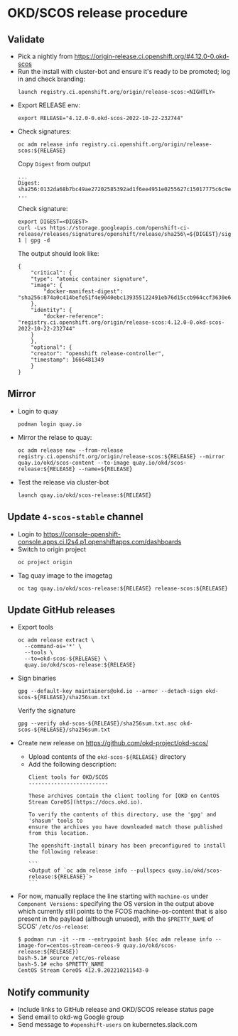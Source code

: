 # OKD/SCOS release procedure

## Validate
- Pick a nightly from https://origin-release.ci.openshift.org/#4.12.0-0.okd-scos
- Run the install with cluster-bot and ensure it's ready to be promoted; log in and check branding:
  ```
  launch registry.ci.openshift.org/origin/release-scos:<NIGHTLY>
  ```
- Export RELEASE env:
  ```
  export RELEASE="4.12.0-0.okd-scos-2022-10-22-232744"
  ```
- Check signatures:
  ```
  oc adm release info registry.ci.openshift.org/origin/release-scos:${RELEASE}
  ```
  Copy `Digest` from output
  ```
  ...
  Digest:    sha256:0132da68b7bc49ae27202585392ad1f6ee4951e0255627c15017775c6c9e33a6
  ...
  ```
  Check signature:
  ```
  export DIGEST=<DIGEST>
  curl -Lvs https://storage.googleapis.com/openshift-ci-release/releases/signatures/openshift/release/sha256\=${DIGEST}/signature-1 | gpg -d
  ```
  The output should look like:
  ```
  {
      "critical": {
      "type": "atomic container signature",
      "image": {
          "docker-manifest-digest": "sha256:874a0c414befe51f4e9040ebc139355122491eb76d15ccb964ccf3630e6ded1e"
      },
      "identity": {
          "docker-reference": "registry.ci.openshift.org/origin/release-scos:4.12.0-0.okd-scos-2022-10-22-232744"
      }
      },
      "optional": {
      "creator": "openshift release-controller",
      "timestamp": 1666481349
      }
  }
  ```

## Mirror
- Login to quay
  ```
  podman login quay.io
  ```
- Mirror the relase to quay:
  ```
  oc adm release new --from-release registry.ci.openshift.org/origin/release-scos:${RELEASE} --mirror quay.io/okd/scos-content --to-image quay.io/okd/scos-release:${RELEASE} --name=${RELEASE}
  ```
- Test the release via cluster-bot
  ```
  launch quay.io/okd/scos-release:${RELEASE}
  ```

## Update `4-scos-stable` channel
- Login to https://console-openshift-console.apps.ci.l2s4.p1.openshiftapps.com/dashboards
- Switch to origin project
  ```
  oc project origin
  ```
- Tag quay image to the imagetag
  ```
  oc tag quay.io/okd/scos-release:${RELEASE} release-scos:${RELEASE}
  ```

## Update GitHub releases
- Export tools
  ```
  oc adm release extract \
    --command-os='*' \
    --tools \
    --to=okd-scos-${RELEASE} \
    quay.io/okd/scos-release:${RELEASE}
  ```
- Sign binaries
  ```
  gpg --default-key maintainers@okd.io --armor --detach-sign okd-scos-${RELEASE}/sha256sum.txt
  ```
  Verify the signature
  ```
  gpg --verify okd-scos-${RELEASE}/sha256sum.txt.asc okd-scos-${RELEASE}/sha256sum.txt
  ```
- Create new release on https://github.com/okd-project/okd-scos/
  - Upload contents of the `okd-scos-${RELEASE}` directory
  - Add the following description:
    ````
    Client tools for OKD/SCOS
    -------------------------

    These archives contain the client tooling for [OKD on CentOS Stream CoreOS](https://docs.okd.io).

    To verify the contents of this directory, use the 'gpg' and 'shasum' tools to
    ensure the archives you have downloaded match those published from this location.

    The openshift-install binary has been preconfigured to install the following release:

    ```
    <Output of `oc adm release info --pullspecs quay.io/okd/scos-release:${RELEASE}`>
    ```
    ````

- For now, manually replace the line starting with `machine-os` under `Component Versions:`
  specifying the OS version in the output above which currently still points to the FCOS machine-os-content
  that is also present in the payload (although unused), with the `$PRETTY_NAME` of SCOS' `/etc/os-release`:
    
    ```
    $ podman run -it --rm --entrypoint bash $(oc adm release info --image-for=centos-stream-coreos-9 quay.io/okd/scos-release:${RELEASE})
    bash-5.1# source /etc/os-release 
    bash-5.1# echo $PRETTY_NAME
    CentOS Stream CoreOS 412.9.202210211543-0
    ```


## Notify community
- Include links to GitHub release and OKD/SCOS release status page
- Send email to okd-wg Google group
- Send message to `#openshift-users` on kubernetes.slack.com
